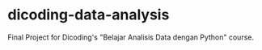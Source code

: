 # dicoding-data-analysis
Final Project for Dicoding's "Belajar Analisis Data dengan Python" course.
